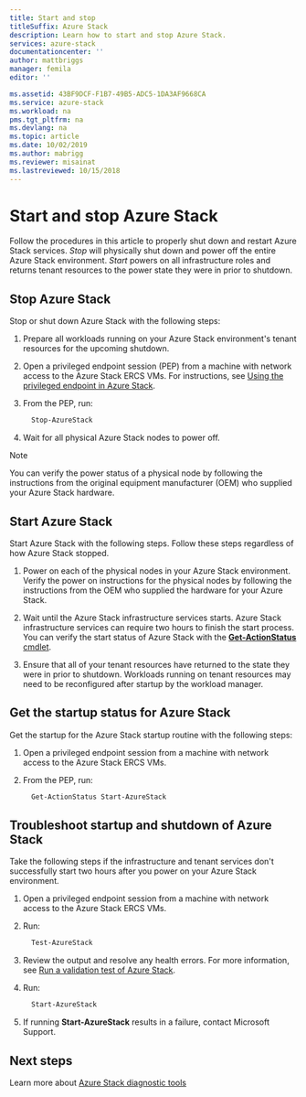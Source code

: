 ```yaml
---
title: Start and stop
titleSuffix: Azure Stack
description: Learn how to start and stop Azure Stack.
services: azure-stack
documentationcenter: ''
author: mattbriggs
manager: femila
editor: ''

ms.assetid: 43BF9DCF-F1B7-49B5-ADC5-1DA3AF9668CA
ms.service: azure-stack
ms.workload: na
pms.tgt_pltfrm: na
ms.devlang: na
ms.topic: article
ms.date: 10/02/2019
ms.author: mabrigg
ms.reviewer: misainat
ms.lastreviewed: 10/15/2018
---
```


# Start and stop Azure Stack

Follow the procedures in this article to properly shut down and restart Azure Stack services. *Stop* will physically shut down and power off the entire Azure Stack environment. *Start* powers on all infrastructure roles and returns tenant resources to the power state they were in prior to shutdown.

## Stop Azure Stack

Stop or shut down Azure Stack with the following steps:

1. Prepare all workloads running on your Azure Stack environment's tenant resources for the upcoming shutdown.

2. Open a privileged endpoint session (PEP) from a machine with network access to the Azure Stack ERCS VMs. For instructions, see [Using the privileged endpoint in Azure Stack](azure-stack-privileged-endpoint.md).

3. From the PEP, run:

    ```powershell
      Stop-AzureStack
    ```

4. Wait for all physical Azure Stack nodes to power off.

> [!Note]
> You can verify the power status of a physical node by following the instructions from the original equipment manufacturer (OEM) who supplied your Azure Stack hardware.

## Start Azure Stack

Start Azure Stack with the following steps. Follow these steps regardless of how Azure Stack stopped.

1. Power on each of the physical nodes in your Azure Stack environment. Verify the power on instructions for the physical nodes by following the instructions from the OEM who supplied the hardware for your Azure Stack.

2. Wait until the Azure Stack infrastructure services starts. Azure Stack infrastructure services can require two hours to finish the start process. You can verify the start status of Azure Stack with the [**Get-ActionStatus** cmdlet](#get-the-startup-status-for-azure-stack).

3. Ensure that all of your tenant resources have returned to the state they were in prior to shutdown. Workloads running on tenant resources may need to be reconfigured after startup by the workload manager.

## Get the startup status for Azure Stack

Get the startup for the Azure Stack startup routine with the following steps:

1. Open a privileged endpoint session from a machine with network access to the Azure Stack ERCS VMs.

2. From the PEP, run:

    ```powershell
      Get-ActionStatus Start-AzureStack
    ```

## Troubleshoot startup and shutdown of Azure Stack

Take the following steps if the infrastructure and tenant services don't successfully start two hours after you power on your Azure Stack environment.

1. Open a privileged endpoint session from a machine with network access to the Azure Stack ERCS VMs.

2. Run:

    ```powershell
      Test-AzureStack
      ```

3. Review the output and resolve any health errors. For more information, see [Run a validation test of Azure Stack](azure-stack-diagnostic-test.md).

4. Run:

    ```powershell
      Start-AzureStack
    ```

5. If running **Start-AzureStack** results in a failure, contact Microsoft Support.

## Next steps

Learn more about [Azure Stack diagnostic tools](azure-stack-configure-on-demand-diagnostic-log-collection.md#use-the-privileged-endpoint-pep-to-collect-diagnostic-logs)

